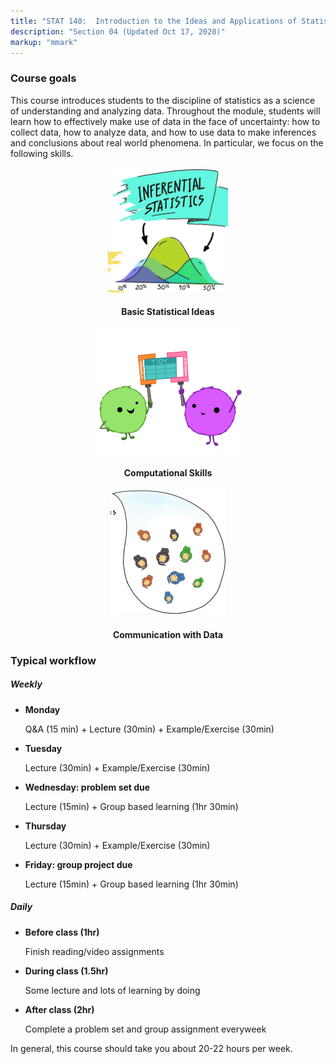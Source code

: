 ```yaml
---
title: "STAT 140:  Introduction to the Ideas and Applications of Statistics"
description: "Section 04 (Updated Oct 17, 2020)"
markup: "mmark"
---
```

### Course goals

This course introduces students to the discipline of statistics as a science of understanding and analyzing data. Throughout the module, students will learn how to effectively make use of data in the face of uncertainty: how to collect data, how to analyze data, and how to use data to make inferences and conclusions about real world phenomena. In particular, we focus on the following skills.

<div class="row" style = "text-align: center;">
<div class="col-md-4" markdown="1">
<img height="200px" class="center-block" src="https://github.com/sshanshans/stat140/blob/master/docs/img/basic-stat.jpeg?raw=true">
<h4>Basic Statistical Ideas</h4>
<h7></h7>
</div>
<div class="col-md-4" markdown="1">
<img height="200px" class="center-block" src="https://github.com/sshanshans/stat140/blob/master/docs/img/data.png?raw=true">
<h4>Computational Skills</h4>
</div>
<div class="col-md-4" markdown="1">
<img height="200px" class="center-block" src="https://github.com/sshanshans/stat140/blob/master/docs/img/communicate.png?raw=true">
<h4>Communication with Data</h4>
</div>
</div>


### Typical workflow

<div class="container mt-5 mb-5">
<div class="row">
<div class="col-md-4 offset-md-3">
<h5>Weekly</h5>
<ul class="timeline">

<li>
<b>Monday</b>
<p>Q&A (15 min) + Lecture (30min) + Example/Exercise (30min) </p>
</li>

<li>
<b>Tuesday </b>
<p>Lecture (30min) + Example/Exercise (30min)  </p>
</li>

<li>
<b>Wednesday: problem set due</b>
<p>Lecture (15min) + Group based learning (1hr 30min) </p>
</li>


<li>
<b>Thursday </b>
<p>Lecture (30min) + Example/Exercise (30min)  </p>
</li>


<li>
<b>Friday: group project due </b>
<p>Lecture (15min) + Group based learning (1hr 30min)</p>
</li>



</ul>
</div>
<div class="col-md-4 offset-md-3">
<h5>Daily</h5>
<ul class="timeline">

<li>
<b>Before class (1hr) </b>
<p>Finish reading/video assignments </p>
</li>

<li>
<b>During class (1.5hr) </b>
<p>Some lecture and lots of learning by doing </p>
</li>

<li>
<b>After class (2hr) </b>
<p>Complete a problem set and group assignment everyweek </p>
</li>

</ul>
</div>
</div>
</div>

In general, this course should take you about 20-22 hours per week. 




